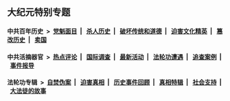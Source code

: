 ## 大纪元特别专题

#### 中共百年历史 &nbsp;>&nbsp; [党魁面目](indexes/nf1176107/README.md?01190430) &nbsp;| &nbsp; [杀人历史](indexes/nf1176106/README.md?01190430) &nbsp;| &nbsp; [破坏传统和道德](indexes/nf1176106/README.md?01190430) &nbsp;| &nbsp; [迫害文化精英](indexes/nf1176111/README.md?01190430) &nbsp;| &nbsp; [篡改历史](indexes/nf1176115/README.md?01190430) &nbsp;| &nbsp; [卖国](indexes/nf1176117/README.md?01190430) 

#### 中共活摘器官 &nbsp;>&nbsp; [热点评论](indexes/nf5879/README.md?01190430) &nbsp;| &nbsp; [国际调查](indexes/nf5947/README.md?01190430) &nbsp;| &nbsp; [最新活动](indexes/nf5883/README.md?01190430) &nbsp;| &nbsp; [法轮功遭遇](indexes/nf5881/README.md?01190430) &nbsp;| &nbsp; [追查案例](indexes/nf5880/README.md?01190430) &nbsp;| &nbsp; [事件报导](indexes/nf5877/README.md?01190430) 

#### 法轮功专辑 &nbsp;>&nbsp; [自焚伪案](indexes/nf5562/README.md?01190430) &nbsp;| &nbsp; [迫害真相](indexes/nf4379/README.md?01190430) &nbsp;| &nbsp; [历史事件回顾](indexes/nf5793/README.md?01190430) &nbsp;| &nbsp; [真相特辑](indexes/nf4389/README.md?01190430) &nbsp;| &nbsp; [社会支持](indexes/nf4386/README.md?01190430) &nbsp;| &nbsp; [大法徒的故事](indexes/nf1147481/README.md?01190430) 
